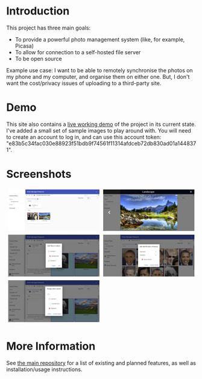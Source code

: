 # Introduction

This project has three main goals:
- To provide a powerful photo management system (like, for example, Picasa)
- To allow for connection to a self-hosted file server
- To be open source

Example use case: I want to be able to remotely synchronise the photos on my phone and my computer, and organise them on either one. But, I don't want the cost/privacy issues of uploading to a third-party site.

# Demo

This site also contains a [live working demo](./demo/) of the project in its current state. I've added a small set of sample images to play around with. You will need to create an account to log in, and can use this account token: "e83b5c34fac030e88923f51bdb9f74561f11314afdceb72db830ad01a1448371".

# Screenshots

<a href="./screenshots/001.png" target="_blank"><img src="./screenshots/001.png" style="width: calc(50% - 10px); margin: 5px; float: left;" title="Main folder view"></a>
<a href="./screenshots/002.png" target="_blank"><img src="./screenshots/002.png" style="width: calc(50% - 10px); margin: 5px; float: right;" title="Image view"></a>
<a href="./screenshots/003.png" target="_blank"><img src="./screenshots/003.png" style="width: calc(50% - 10px); margin: 5px; float: left;" title="Adding files to an album"></a>
<a href="./screenshots/004.png" target="_blank"><img src="./screenshots/004.png" style="width: calc(50% - 10px); margin: 5px; float: right;" title="Identifying faces"></a>
<a href="./screenshots/005.png" target="_blank"><img src="./screenshots/005.png" style="width: calc(50% - 10px); margin: 5px;" title="Modifying album structure"></a>

# More Information

See [the main repository](https://github.com/zsmith3/Photo-Manager-Client) for a list of existing and planned features, as well as installation/usage instructions.

